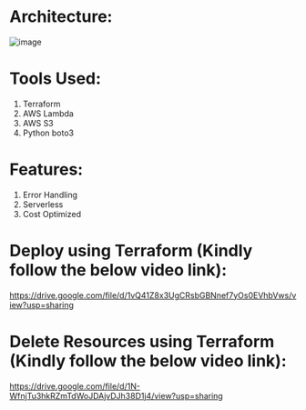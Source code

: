 # Architecture:

![image](https://github.com/user-attachments/assets/6969b951-0e63-4e07-83b5-0db469203ea1)



# Tools Used:
1. Terraform 
2. AWS Lambda
3. AWS S3
4. Python boto3

# Features:
1. Error Handling
2. Serverless
3. Cost Optimized

# Deploy using Terraform (Kindly follow the below video link):
https://drive.google.com/file/d/1vQ41Z8x3UgCRsbGBNnef7yOs0EVhbVws/view?usp=sharing


# Delete Resources using Terraform (Kindly follow the below video link):
https://drive.google.com/file/d/1N-WfnjTu3hkRZmTdWoJDAjvDJh38D1j4/view?usp=sharing
